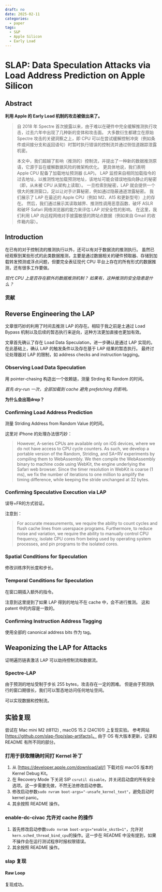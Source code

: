 ```yaml
---
draft: no
date: 2025-02-11
categories:
  - paper
tags:
  - S&P
  - Apple Silicon
  - Early Load
---
```


# SLAP: Data Speculation Attacks via Load Address Prediction on Apple Silicon

## Abstract

**利用 Apple 的 Early Load 机制的攻击被做出来了。**

> 自 2018 年 Spectre 首次披露以来，由于难以在硬件中完全缓解推测执行攻击，过去六年中出现了几种新的变体和攻击面。
> 大多数衍生都建立在原始 Spectre 攻击的关键洞察之上，即 CPU 可以在尝试缓解控制冲突（例如条件或间接分支和返回语句）时暂时执行错误的控制流并通过侧信道跟踪泄露机密。
>
> 本文中，我们超越了影响（推测的）控制流，并提出了一种新的数据推测原语，它源于旨在缓解数据风险的微架构优化。
> 更具体地说，我们表明 Apple CPU 配备了加载地址预测器 (LAP)。
> LAP 监控来自相同加载指令的过去地址，以推测性地加载预测地址，该地址可能会错误地指向静止的秘密（即，从未被 CPU 从架构上读取）。
> 一旦检索到秘密，LAP 就会提供一个很大的推测窗口，足以让对手计算秘密，例如通过隐蔽通道泄露秘密。
> 我们展示了 LAP 在最近的 Apple CPU（例如 M2、A15 和更新型号）上的存在。
> 然后，我们通过展示其读取越界、推测性调用恶意函数、破坏 ASLR 和破坏 Safari 网络浏览器的能力来评估 LAP 对安全性的影响。
> 在这里，我们利用 LAP 向远程网络对手披露敏感的跨站点数据（例如来自 Gmail 的收件箱内容）。

<!-- more -->

## Introduction

在已有的对于控制流的推测执行以外，还可以有对于数据流的推测执行。
虽然已经观察到某些形式的此类数据推测，主要是通过数据相关的硬件预取器、存储到加载转发预测或浮点问题，但要完全表征现代 CPU 平台上存在的所有形式的数据推测，还有很多工作要做。

*现代 CPU 上是否存在额外的数据推测机制？*
*如果有，这种推测的安全隐患是什么？*

### 贡献

## Reverse Engineering the LAP

文章很巧妙的利用了时间去推测 LAP 的存在。相较于我之前是土通过 Load Bypass 机制以及后续的暂态执行来逆向，这种方法更加直接也更加有效。

文章首先确认了存在 Load Data Speculation，进一步确认是通过 LAP 实现的。
在此基础上，确认 LAP 的触发条件以及存在基于 LAP 结果的暂态执行。
最终讨论处理器对 LAP 的限制，如 address checks and instruction tagging。

### Observing Load Data Speculation

用 pointer-chasing 构造出一个依赖链，测量 Strding 和 Random 的时间。

*首先 dry-run 一次，全部加载到 cache 避免 prefetching 的影响。*

**为什么会出现drop？**

### Confirming Load Address Prediction

测量 Striding Address from Random Value 的时间。

这里对 iPhone 的处理办法很巧妙：
> However, A-series CPUs are available only on iOS devices, where we do not have access to CPU cycle counters.
> As such, we develop a portable version of the Random, Striding, and SA+RV experiments by compiling them to WebAssembly.
> We then compile the WebAssembly binary to machine code using WebKit, the engine underlying the Safari web browser.
> Since the timer resolution in WebKit is coarse (1 ms), we fix the number of iterations to one million to amplify the timing difference, while keeping the stride unchanged at 32 bytes.

### Confirming Speculative Execution via LAP

误导+FR的方式验证。

注意到：
> For accurate measurements, we require the ability to count cycles and flush cache lines from userspace programs.
> Furthermore, to reduce noise and variation, we require the ability to manually control CPU frequency, isolate CPU cores from being used by operating system processes, and pin programs to the isolated cores.

### Spatial Conditions for Speculation

修改训练序列长度和步长。

### Temporal Conditions for Speculation

在窗口期插入额外的指令。

注意到这里提到了如果 LAP 得到的地址不在 cache 中，会不进行推测。
这和 patent 中的内容是一致的。

### Confirming Instruction Address Tagging

使用全部的 canonical address bits 作为 tag。

## Weaponizing the LAP for Attacks

证明遍历链表激活 LAP 可以劫持控制流和数据流。

### Spectre-LAP

由于预测的地址受制于步长 255 bytes，攻击存在一定的困难。
但是由于预测执行的窗口期很长，我们可以暂态地访问任何地址空间。

可以实现数据和控制流。

## 实验复现

尝试在 Mac mini M2 (t8112) , macOS 15.2 (24C101) 上复现实验。
参考网站 [https://github.com/slap-flop/slap-artifacts]。
由于 OS 有大版本更新，记录和 README 有所不同的部分。

### 打用于获取精确时间打 Kernel 补丁

1. 从 [https://developer.apple.com/download/all/] 下载对应 macOS 版本的 Kernel Debug Kit。
2. 在 Recovery Mode 下关闭 SIP `csrutil disable`，并关闭启动盘的所有安全选项。这一步需要先做，不然无法修改启动参数。
3. 修改启动参数`sudo nvram boot-args="-unsafe_kernel_text"`，避免启动时 kernel panic。
4. 其余按照 README 操作。

### enable-dc-civac 允许对 cache 的操作

1. 首先修改启动参数`sudo nvram boot-args="enable_skstb=1"`，允许对`kern.sched_thread_bind_cpu`的操作。这一步在 README 中没有提到，如果不操作会在运行测试程序时报权限错误。
2. 其余按照 README 操作。

### slap 复现

#### Raw Loop

[](./SLAP/raw_loop.png)

复现成功。